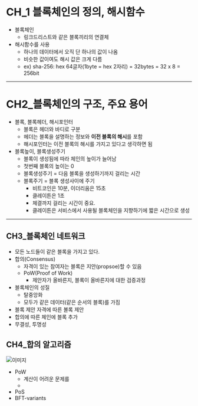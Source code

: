 # CH_1 블록체인의 정의, 해시함수
- 블록체인 
  - 링크드리스트와 같은 블록끼리의 연결체
- 해시함수를 사용
  - 하나의 데이터에서 오직 단 하나의 값이 나옴
  - 비슷한 값이여도 해시 값은 크게 다름
  - ex) sha-256: hex 64글자(1byte = hex 2자리) = 32bytes = 32 x 8 = 256bit

---

# CH2_블록체인의 구조, 주요 용어
- 블록, 블록헤더, 해시포인터
  - 블록은 헤더와 바디로 구분
  - 헤더는 블록을 설명하는 정보와 **이전 블록의 해시**를 포함
  - 해시포인터는 이전 블록의 해시를 가지고 있다고 생각하면 됨
- 블록높이, 블록생성주기
  - 블록이 생성됨에 따라 체인의 높이가 늘어남
  - 첫번째 블록의 높이는 0
  - 블록생성주기 = 다음 블록을 생성하기까지 걸리는 시간
  - 블록주기 = 블록 생성사이에 주기
    - 비트코인은 10분, 이더리움은 15초
    - 클레이튼은 1초
    - 체결까지 걸리는 시간이 중요.
    - 클레이튼은 서비스에서 사용될 블록체인을 지향하기에 짧은 시간으로 생성

---

## CH3_블록체인 네트워크
- 모든 노드들이 같은 블록을 가지고 있다.
- 합의(Consensus)
  - 자격이 있는 참여자는 블록은 지안(propsoe)할 수 있음
  - PoW(Proof of Work)
    - 제안자가 올바른지, 블록이 올바른지에 대한 검증과정
- 블록체인의 성질
  - 탈중앙화
  - 모두가 같은 데이터(같은 순서의 블록)를 가짐
- 블록 제안 자격에 따른 볼록 제안
- 합의에 따른 체인에 블록 추가
- 무결성, 투명성

## CH4_합의 알고리즘
![이미지](https://mblogthumb-phinf.pstatic.net/MjAyMDA4MjlfMjk2/MDAxNTk4NjkwOTcxNDIx.jB0-ShcACqkK_n8dE_8FobJ5iplY5Uro3J0cP6sCWl4g.W11xK7jSopk5qAf3nq5DBkQ5IHsER6KTdw8vlk0xA58g.PNG.s_usie/%ED%95%A9%EC%9D%98%EC%95%8C%EA%B3%A0%EB%A6%AC%EC%A6%98.PNG?type=w800)
- PoW
  - 계산이 어려운 문제를 
  - 
- PoS
- BFT-variants
